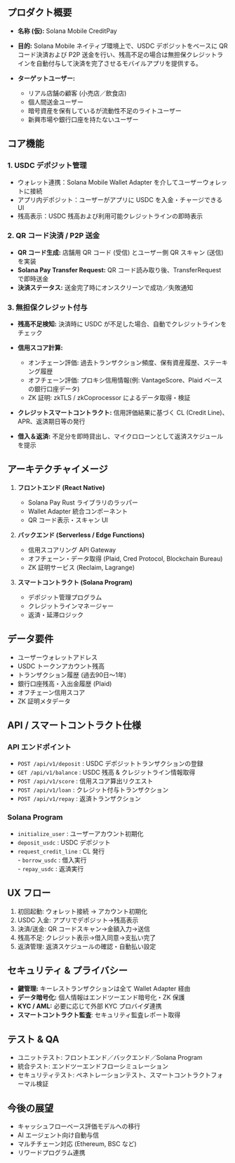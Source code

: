 ## プロダクト概要

* **名称 (仮):** Solana Mobile CreditPay
* **目的:** Solana Mobile ネイティブ環境上で、USDC デポジットをベースに QR コード決済および P2P 送金を行い、残高不足の場合は無担保クレジットラインを自動付与して決済を完了させるモバイルアプリを提供する。
* **ターゲットユーザー:**

  * リアル店舗の顧客 (小売店／飲食店)
  * 個人間送金ユーザー
  * 暗号資産を保有しているが流動性不足のライトユーザー
  * 新興市場や銀行口座を持たないユーザー

## コア機能

### 1. USDC デポジット管理

* ウォレット連携：Solana Mobile Wallet Adapter を介してユーザーウォレットに接続
* アプリ内デポジット：ユーザーがアプリに USDC を入金・チャージできる UI
* 残高表示：USDC 残高および利用可能クレジットラインの即時表示

### 2. QR コード決済 / P2P 送金

* **QR コード生成:** 店舗用 QR コード (受信) とユーザー側 QR スキャン (送信) を実装
* **Solana Pay Transfer Request:** QR コード読み取り後、TransferRequest で即時送金
* **決済ステータス:** 送金完了時にオンスクリーンで成功／失敗通知

### 3. 無担保クレジット付与

* **残高不足検知:** 決済時に USDC が不足した場合、自動でクレジットラインをチェック
* **信用スコア計算:**

  * オンチェーン評価: 過去トランザクション頻度、保有資産履歴、ステーキング履歴
  * オフチェーン評価: プロキシ信用情報(例: VantageScore、Plaid ベースの銀行口座データ)
  * ZK 証明: zkTLS / zkCoprocessor によるデータ取得・検証
* **クレジットスマートコントラクト:** 信用評価結果に基づく CL (Credit Line)、APR、返済期日等の発行
* **借入＆返済:** 不足分を即時貸出し、マイクロローンとして返済スケジュールを提示

## アーキテクチャイメージ

1. **フロントエンド (React Native)**

   * Solana Pay Rust ライブラリのラッパー
   * Wallet Adapter 統合コンポーネント
   * QR コード表示・スキャン UI
2. **バックエンド (Serverless / Edge Functions)**

   * 信用スコアリング API Gateway
   * オフチェーン・データ取得 (Plaid, Cred Protocol, Blockchain Bureau)
   * ZK 証明サービス (Reclaim, Lagrange)
3. **スマートコントラクト (Solana Program)**

   * デポジット管理プログラム
   * クレジットラインマネージャー
   * 返済・延滞ロジック

## データ要件

* ユーザーウォレットアドレス
* USDC トークンアカウント残高
* トランザクション履歴 (過去90日～1年)
* 銀行口座残高・入出金履歴 (Plaid)
* オフチェーン信用スコア
* ZK 証明メタデータ

## API / スマートコントラクト仕様

### API エンドポイント

* `POST /api/v1/deposit` : USDC デポジットトランザクションの登録
* `GET /api/v1/balance` : USDC 残高 & クレジットライン情報取得
* `POST /api/v1/score` : 信用スコア算出リクエスト
* `POST /api/v1/loan` : クレジット付与トランザクション
* `POST /api/v1/repay` : 返済トランザクション

### Solana Program

* `initialize_user` : ユーザーアカウント初期化
* `deposit_usdc` : USDC デポジット
* `request_credit_line` : CL 発行<br>- `borrow_usdc` : 借入実行<br>- `repay_usdc` : 返済実行<br>

## UX フロー

1. 初回起動: ウォレット接続 → アカウント初期化
2. USDC 入金: アプリでデポジット→残高表示
3. 決済/送金: QR コードスキャン→金額入力→送信
4. 残高不足: クレジット表示→借入同意→支払い完了
5. 返済管理: 返済スケジュールの確認・自動払い設定

## セキュリティ & プライバシー

* **鍵管理:** キーレストランザクションは全て Wallet Adapter 経由
* **データ暗号化:** 個人情報はエンドツーエンド暗号化・ZK 保護
* **KYC / AML:** 必要に応じて外部 KYC プロバイダ連携
* **スマートコントラクト監査**: セキュリティ監査レポート取得

## テスト & QA

* ユニットテスト: フロントエンド／バックエンド／Solana Program
* 統合テスト: エンドツーエンドフローシミュレーション
* セキュリティテスト: ペネトレーションテスト、スマートコントラクトフォーマル検証

## 今後の展望

* キャッシュフローベース評価モデルへの移行
* AI エージェント向け自動与信
* マルチチェーン対応 (Ethereum, BSC など)
* リワードプログラム連携
